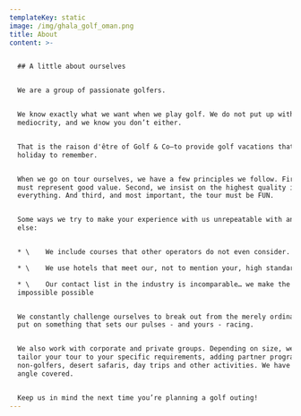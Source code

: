 ```yaml
---
templateKey: static
image: /img/ghala_golf_oman.png
title: About
content: >-


  ## A little about ourselves


  We are a group of passionate golfers.


  We know exactly what we want when we play golf. We do not put up with
  mediocrity, and we know you don’t either.


  That is the raison d'être of Golf & Co—to provide golf vacations that become a
  holiday to remember.


  When we go on tour ourselves, we have a few principles we follow. First, it
  must represent good value. Second, we insist on the highest quality in
  everything. And third, and most important, the tour must be FUN.


  Some ways we try to make your experience with us unrepeatable with anyone
  else:


  * \    We include courses that other operators do not even consider.

  * \    We use hotels that meet our, not to mention your, high standards. 

  * \    Our contact list in the industry is incomparable… we make the
  impossible possible


  We constantly challenge ourselves to break out from the merely ordinary and
  put on something that sets our pulses - and yours - racing.


  We also work with corporate and private groups. Depending on size, we can also
  tailor your tour to your specific requirements, adding partner programs for
  non-golfers, desert safaris, day trips and other activities. We have every
  angle covered.


  Keep us in mind the next time you’re planning a golf outing!
---
```


